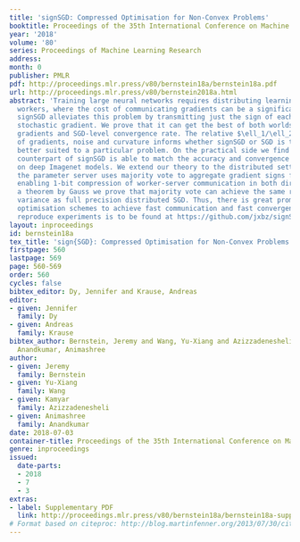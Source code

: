 ```yaml
---
title: 'signSGD: Compressed Optimisation for Non-Convex Problems'
booktitle: Proceedings of the 35th International Conference on Machine Learning
year: '2018'
volume: '80'
series: Proceedings of Machine Learning Research
address: 
month: 0
publisher: PMLR
pdf: http://proceedings.mlr.press/v80/bernstein18a/bernstein18a.pdf
url: http://proceedings.mlr.press/v80/bernstein2018a.html
abstract: 'Training large neural networks requires distributing learning across multiple
  workers, where the cost of communicating gradients can be a significant bottleneck.
  signSGD alleviates this problem by transmitting just the sign of each minibatch
  stochastic gradient. We prove that it can get the best of both worlds: compressed
  gradients and SGD-level convergence rate. The relative $\ell_1/\ell_2$ geometry
  of gradients, noise and curvature informs whether signSGD or SGD is theoretically
  better suited to a particular problem. On the practical side we find that the momentum
  counterpart of signSGD is able to match the accuracy and convergence speed of Adam
  on deep Imagenet models. We extend our theory to the distributed setting, where
  the parameter server uses majority vote to aggregate gradient signs from each worker
  enabling 1-bit compression of worker-server communication in both directions. Using
  a theorem by Gauss we prove that majority vote can achieve the same reduction in
  variance as full precision distributed SGD. Thus, there is great promise for sign-based
  optimisation schemes to achieve fast communication and fast convergence. Code to
  reproduce experiments is to be found at https://github.com/jxbz/signSGD.'
layout: inproceedings
id: bernstein18a
tex_title: 'sign{SGD}: Compressed Optimisation for Non-Convex Problems'
firstpage: 560
lastpage: 569
page: 560-569
order: 560
cycles: false
bibtex_editor: Dy, Jennifer and Krause, Andreas
editor:
- given: Jennifer
  family: Dy
- given: Andreas
  family: Krause
bibtex_author: Bernstein, Jeremy and Wang, Yu-Xiang and Azizzadenesheli, Kamyar and
  Anandkumar, Animashree
author:
- given: Jeremy
  family: Bernstein
- given: Yu-Xiang
  family: Wang
- given: Kamyar
  family: Azizzadenesheli
- given: Animashree
  family: Anandkumar
date: 2018-07-03
container-title: Proceedings of the 35th International Conference on Machine Learning
genre: inproceedings
issued:
  date-parts:
  - 2018
  - 7
  - 3
extras:
- label: Supplementary PDF
  link: http://proceedings.mlr.press/v80/bernstein18a/bernstein18a-supp.pdf
# Format based on citeproc: http://blog.martinfenner.org/2013/07/30/citeproc-yaml-for-bibliographies/
---
```

